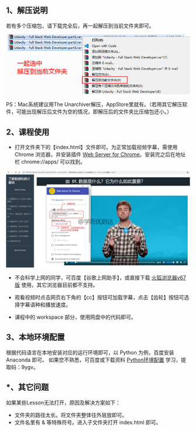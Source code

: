 ## 1、解压说明

若有多个压缩包，请下载完全后，再一起解压到当前文件夹即可。

![解压](./decompress.png)

PS：Mac系统建议用The Unarchiver解压，AppStore里就有。（若用其它解压软件，可能出现解压后文件为空的情况，即解压后的文件夹比压缩包还小。）

## 2、课程使用

- 打开文件夹下的【index.html】文件即可。为正常加载视频字幕，需使用 Chrome 浏览器，并安装插件 [Web Server for Chrome](https://chrome.google.com/webstore/detail/web-server-for-chrome/ofhbbkphhbklhfoeikjpcbhemlocgigb/related)。安装完之后在地址栏 chrome://apps/ 可以找到。

![使用方法](./web-server.png)

- 不会科学上网的同学，可百度【谷歌上网助手】，或直接下载 [火狐浏览器v67版](https://pan.baidu.com/s/1kCJsq80A4sHpb2Wyt8BLww) 使用，其它浏览器目前都不支持。

- 观看视频时点击网页右下角的【cc】按钮可加载字幕，点击【齿轮】按钮可选择字幕语种和播放速度。

- 课程中的 workspace 部分，使用网盘中的代码即可。

## 3、本地环境配置

根据代码语言在本地安装对应的运行环境即可，以 Python 为例，百度安装 Anaconda 即可。
如果您不熟悉，可百度或下载资料 [Python环境配置](https://pan.baidu.com/s/1CRVrY2TkPkvy6NkqRhxS4w) 学习，提取码：9ygv。

## *、其它问题

如果某些Lesson无法打开，原因及解决方案如下：
- 文件夹的路径太长。将文件夹整体往外层放即可。
- 文件名里有 & 等特殊符号。进入子文件夹打开 index.html 即可。